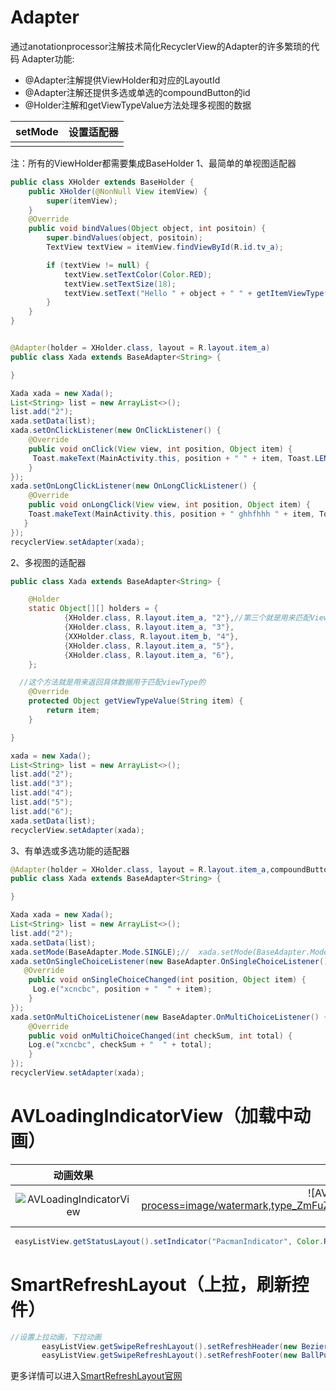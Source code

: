 # Adapter
  通过anotationprocessor注解技术简化RecyclerView的Adapter的许多繁琐的代码
Adapter功能:
  - @Adapter注解提供ViewHolder和对应的LayoutId
  - @Adapter注解还提供多选或单选的compoundButton的id
  - @Holder注解和getViewTypeValue方法处理多视图的数据

| setMode | 设置适配器 |
|--|--|
|  |  |


注：所有的ViewHolder都需要集成BaseHolder
1、最简单的单视图适配器
```java
public class XHolder extends BaseHolder {
    public XHolder(@NonNull View itemView) {
        super(itemView);
    }
    @Override
    public void bindValues(Object object, int positoin) {
        super.bindValues(object, positoin);
        TextView textView = itemView.findViewById(R.id.tv_a);

        if (textView != null) {
            textView.setTextColor(Color.RED);
            textView.setTextSize(18);
            textView.setText("Hello " + object + " " + getItemViewType());
        }
    }
}


@Adapter(holder = XHolder.class, layout = R.layout.item_a)
public class Xada extends BaseAdapter<String> {

}

Xada xada = new Xada();
List<String> list = new ArrayList<>();
list.add("2");
xada.setData(list);
xada.setOnClickListener(new OnClickListener() {
    @Override
    public void onClick(View view, int position, Object item) {
     Toast.makeText(MainActivity.this, position + " " + item, Toast.LENGTH_SHORT).show();
    }
});
xada.setOnLongClickListener(new OnLongClickListener() {
    @Override
    public void onLongClick(View view, int position, Object item) {
    Toast.makeText(MainActivity.this, position + " ghhfhhh " + item, Toast.LENGTH_SHORT).show();
   }
});
recyclerView.setAdapter(xada);
```

2、多视图的适配器
```java
public class Xada extends BaseAdapter<String> {

    @Holder
    static Object[][] holders = {
            {XHolder.class, R.layout.item_a, "2"},//第三个就是用来匹配ViewType
            {XHolder.class, R.layout.item_a, "3"},
            {XXHolder.class, R.layout.item_b, "4"},
            {XHolder.class, R.layout.item_a, "5"},
            {XHolder.class, R.layout.item_a, "6"},
    };

  //这个方法就是用来返回具体数据用于匹配viewType的
    @Override
    protected Object getViewTypeValue(String item) {
        return item;
    }

}

xada = new Xada();
List<String> list = new ArrayList<>();
list.add("2");
list.add("3");
list.add("4");
list.add("5");
list.add("6");
xada.setData(list);
recyclerView.setAdapter(xada);
```
3、有单选或多选功能的适配器
```java
@Adapter(holder = XHolder.class, layout = R.layout.item_a,compoundButton = R.id.radio_button_a)//compoundButton指定单选或者多选的选择按钮控件ID
public class Xada extends BaseAdapter<String> {

}

Xada xada = new Xada();
List<String> list = new ArrayList<>();
list.add("2");
xada.setData(list);
xada.setMode(BaseAdapter.Mode.SINGLE);//  xada.setMode(BaseAdapter.Mode.MULTI);
xada.setOnSingleChoiceListener(new BaseAdapter.OnSingleChoiceListener() {//单选的监听器
   @Override
    public void onSingleChoiceChanged(int position, Object item) {
     Log.e("xcncbc", position + "  " + item);
    }
});
xada.setOnMultiChoiceListener(new BaseAdapter.OnMultiChoiceListener() {//多选的监听器
    @Override
    public void onMultiChoiceChanged(int checkSum, int total) {
    Log.e("xcncbc", checkSum + "  " + total);
    }
});
recyclerView.setAdapter(xada);
```


# AVLoadingIndicatorView（加载中动画）
 | 动画效果 | 动画名称 |
| :------:| :------: |
| ![AVLoadingIndicatorView](https://img-blog.csdnimg.cn/20181105103212711.gif )  |  ![AVLoadingIndicatorViewNames](https://img-blog.csdnimg.cn/20181105103320815.png?x-oss-process=image/watermark,type_ZmFuZ3poZW5naGVpdGk,shadow_10,text_aHR0cHM6Ly9ibG9nLmNzZG4ubmV0L2xvdmVsaXdlbnlhbjIwMTI=,size_16,color_FFFFFF,t_70 =425x640)


```java
 easyListView.getStatusLayout().setIndicator("PacmanIndicator", Color.RED);
```

# SmartRefreshLayout（上拉，刷新控件）
```java
//设置上拉动画，下拉动画
       easyListView.getSwipeRefreshLayout().setRefreshHeader(new BezierRadarHeader(this));
       easyListView.getSwipeRefreshLayout().setRefreshFooter(new BallPulseFooter(this));
```
更多详情可以进入[SmartRefreshLayout官网](https://github.com/scwang90/SmartRefreshLayout)